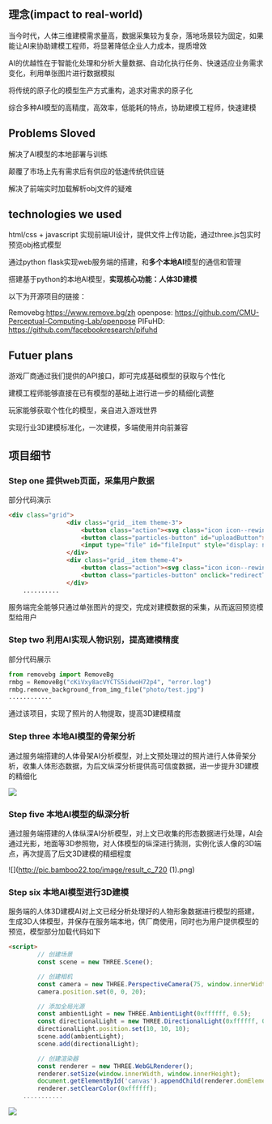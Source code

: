 ## 理念(impact to real-world)

当今时代，人体三维建模需求量高，数据采集较为复杂，落地场景较为固定，如果能让AI来协助建模工程师，将显著降低企业人力成本，提质增效

AI的优越性在于智能化处理和分析大量数据、自动化执行任务、快速适应业务需求变化，利用单张图片进行数据模拟

将传统的原子化的模型生产方式重构，追求对需求的原子化

综合多种AI模型的高精度，高效率，低能耗的特点，协助建模工程师，快速建模

## Problems Sloved

解决了AI模型的本地部署与训练

颠覆了市场上先有需求后有供应的低速传统供应链

解决了前端实时加载解析obj文件的疑难

## technologies we used

html/css + javascript 实现前端UI设计，提供文件上传功能，通过three.js包实时预览obj格式模型

通过python flask实现web服务端的搭建，和**多个本地AI**模型的通信和管理

搭建基于python的本地AI模型，**实现核心功能：人体3D建模**

以下为开源项目的链接：

Removebg:https://www.remove.bg/zh
openpose:  https://github.com/CMU-Perceptual-Computing-Lab/openpose
PIFuHD:  https://github.com/facebookresearch/pifuhd

## Futuer plans

游戏厂商通过我们提供的API接口，即可完成基础模型的获取与个性化

建模工程师能够直接在已有模型的基础上进行进一步的精细化调整

玩家能够获取个性化的模型，亲自进入游戏世界

实现行业3D建模标准化，一次建模，多端使用并向前兼容

## 项目细节

### Step one  提供web页面，采集用户数据

部分代码演示

```html
<div class="grid">
				<div class="grid__item theme-3">
					<button class="action"><svg class="icon icon--rewind"><use xlink:href="#icon-rewind"></use></svg></button>
					<button class="particles-button" id="uploadButton">Action!</button>
					<input type="file" id="fileInput" style="display: none;">
				</div>
				<div class="grid__item theme-4">
					<button class="action"><svg class="icon icon--rewind"><use xlink:href="#icon-rewind"></use></svg></button>
					<button class="particles-button" onclick="redirectToPage()">View!</button>
				</div>
    ..........
```

服务端完全能够只通过单张图片的提交，完成对建模数据的采集，从而返回预览模型给用户

### Step  two  利用AI实现人物识别，提高建模精度

部分代码展示

```python
from removebg import RemoveBg
rmbg = RemoveBg("cKiVxy8acVYCTS5idwoH72p4", "error.log") 
rmbg.remove_background_from_img_file("photo/test.jpg")
............
```

通过该项目，实现了照片的人物提取，提高3D建模精度

### Step three  本地AI模型的骨架分析

通过服务端搭建的人体骨架AI分析模型，对上文预处理过的照片进行人体骨架分析，收集人体形态数据，为后文纵深分析提供高可信度数据，进一步提升3D建模的精细化

![](http://pic.bamboo22.top/image/adaafs.jpg)

### Step five   本地AI模型的纵深分析

通过服务端搭建的人体纵深AI分析模型，对上文已收集的形态数据进行处理，AI会通过光影，地面等3D参照物，对人体模型的纵深进行猜测，实例化该人像的3D端点，再次提高了后文3D建模的精细程度

![](http://pic.bamboo22.top/image/result_c_720 (1).png)

###  Step six  本地AI模型进行3D建模

服务端的人体3D建模AI对上文已经分析处理好的人物形象数据进行模型的搭建，生成3D人体模型，并保存在服务端本地，供厂商使用，同时也为用户提供模型的预览，模型部分加载代码如下

```html
<script>
        // 创建场景
        const scene = new THREE.Scene();

        // 创建相机
        const camera = new THREE.PerspectiveCamera(75, window.innerWidth / window.innerHeight, 0.1, 1000);
        camera.position.set(0, 0, 20);

        // 添加全局光源
        const ambientLight = new THREE.AmbientLight(0xffffff, 0.5);
        const directionalLight = new THREE.DirectionalLight(0xffffff, 0.5);
        directionalLight.position.set(10, 10, 10);
        scene.add(ambientLight);
        scene.add(directionalLight);

        // 创建渲染器
        const renderer = new THREE.WebGLRenderer();
        renderer.setSize(window.innerWidth, window.innerHeight);
        document.getElementById('canvas').appendChild(renderer.domElement);
		renderer.setClearColor(0xffffff);
    ...........
```

![](http://pic.bamboo22.top/image/result_c_720.gif)
